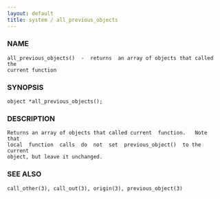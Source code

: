 ```yaml
---
layout: default
title: system / all_previous_objects
---
```


### NAME

    all_previous_objects()  -  returns  an array of objects that called the
    current function

### SYNOPSIS

    object *all_previous_objects();

### DESCRIPTION

    Returns an array of objects that called current  function.   Note  that
    local  function  calls  do  not  set  previous_object()  to the current
    object, but leave it unchanged.

### SEE ALSO

    call_other(3), call_out(3), origin(3), previous_object(3)

